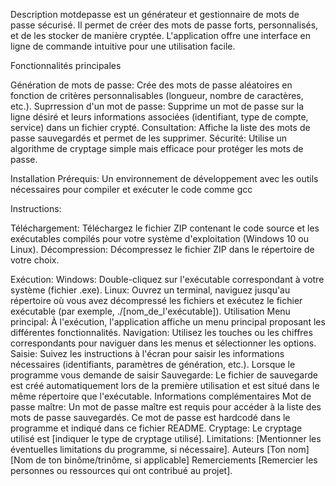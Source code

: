 Description
motdepasse est un générateur et gestionnaire de mots de passe sécurisé. Il permet de créer des mots de passe forts, personnalisés, et de les stocker de manière cryptée. L'application offre une interface en ligne de commande intuitive pour une utilisation facile.

Fonctionnalités principales

Génération de mots de passe: Crée des mots de passe aléatoires en fonction de critères personnalisables (longueur, nombre de caractères, etc.).
Suprression d'un mot de passe: Supprime un mot de passe sur la ligne désiré et leurs informations associées (identifiant, type de compte, service) dans un fichier crypté.
Consultation: Affiche la liste des mots de passe sauvegardés et permet de les supprimer.
Sécurité: Utilise un algorithme de cryptage simple mais efficace pour protéger les mots de passe.

Installation
Prérequis:
Un environnement de développement avec les outils nécessaires pour compiler et exécuter le code comme gcc

Instructions:

Téléchargement: Téléchargez le fichier ZIP contenant le code source et les exécutables compilés pour votre système d'exploitation (Windows 10 ou Linux).
Décompression: Décompressez le fichier ZIP dans le répertoire de votre choix.

Exécution:
Windows: Double-cliquez sur l'exécutable correspondant à votre système (fichier .exe).
Linux: Ouvrez un terminal, naviguez jusqu'au répertoire où vous avez décompressé les fichiers et exécutez le fichier exécutable (par exemple, ./[nom_de_l'exécutable]).
Utilisation
Menu principal: À l'exécution, l'application affiche un menu principal proposant les différentes fonctionnalités.
Navigation: Utilisez les touches ou les chiffres correspondants pour naviguer dans les menus et sélectionner les options.
Saisie: Suivez les instructions à l'écran pour saisir les informations nécessaires (identifiants, paramètres de génération, etc.).
Lorsque le programme vous demande de saisir
Sauvegarde: Le fichier de sauvegarde est créé automatiquement lors de la première utilisation et est situé dans le même répertoire que l'exécutable.
Informations complémentaires
Mot de passe maître: Un mot de passe maître est requis pour accéder à la liste des mots de passe sauvegardés. Ce mot de passe est hardcodé dans le programme et indiqué dans ce fichier README.
Cryptage: Le cryptage utilisé est [indiquer le type de cryptage utilisé].
Limitations: [Mentionner les éventuelles limitations du programme, si nécessaire].
Auteurs
[Ton nom]
[Nom de ton binôme/trinôme, si applicable]
Remerciements
[Remercier les personnes ou ressources qui ont contribué au projet].
